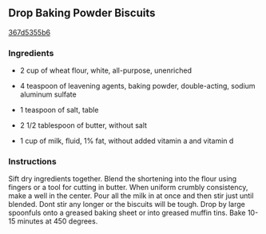 ## Drop Baking Powder Biscuits

[367d5355b6](http://www.food.com/recipe/drop-baking-powder-biscuits-465574)

### Ingredients

 - 2 cup of wheat flour, white, all-purpose, unenriched

 - 4 teaspoon of leavening agents, baking powder, double-acting, sodium aluminum sulfate

 - 1 teaspoon of salt, table

 - 2 1/2 tablespoon of butter, without salt

 - 1 cup of milk, fluid, 1% fat, without added vitamin a and vitamin d

### Instructions

Sift dry ingredients together. Blend the shortening into the flour using fingers or a tool for cutting in butter. When uniform crumbly consistency, make a well in the center. Pour all the milk in at once and then stir just until blended. Dont stir any longer or the biscuits will be tough. Drop by large spoonfuls onto a greased baking sheet or into greased muffin tins. Bake 10-15 minutes at 450 degrees.